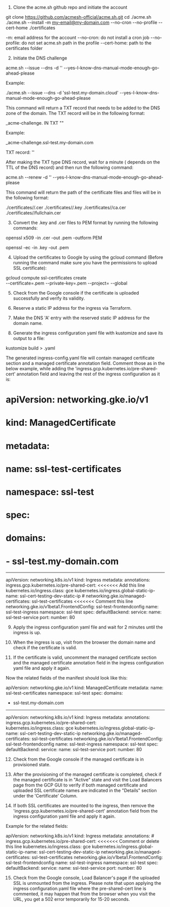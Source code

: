 1. Clone the acme.sh github repo and initiate the account

git clone https://github.com/acmesh-official/acme.sh.git
cd ./acme.sh
./acme.sh --install -m my-email@my-domain.com --no-cron --no-profile --cert-home ./certificates

-m: email address for the account
--no-cron: do not install a cron job
--no-profile: do not set acme.sh path in the profile
--cert-home: path to the certificates folder

2. Initiate the DNS challenge

acme.sh --issue --dns -d '<DOMAIN>' --yes-I-know-dns-manual-mode-enough-go-ahead-please

Example:

./acme.sh --issue --dns -d 'ssl-test.my-domain.cloud'  --yes-I-know-dns-manual-mode-enough-go-ahead-please

This command will return a TXT record that needs to be added to the DNS zone of the domain. The TXT record will be in the following format:

_acme-challenge.<DOMAIN> IN TXT "<TXT RECORD>"

Example:

_acme-challenge.ssl-test.my-domain.com

TXT record: '<some-text>'

After making the TXT type DNS record, wait for a minute ( depends on the TTL of the DNS record) and then run the following command:

acme.sh --renew -d '<DOMAIN>' --yes-I-know-dns-manual-mode-enough-go-ahead-please

This command will return the path of the certificate files and files will be in the following format:

./certificates/<DOMAIN>/<DOMAIN>.cer
./certificates/<DOMAIN>/<DOMAIN>.key
./certificates/<DOMAIN>/ca.cer
./certificates/<DOMAIN>/fullchain.cer

3. Convert the .key and .cer files to PEM format by running the following commands:

openssl x509 -in <DOMAIN>.cer -out <DOMAIN>.pem -outform PEM

openssl -ec -in <DOMAIN>.key -out <DOMAIN-PRIVATE-KEY>.pem

4. Upload the certificates to Google by using the gcloud command (Before running the command make sure you have the permissions to upload SSL certificate):

gcloud compute ssl-certificates create <CERTIFICATE-NAME> \
    --certificate=<DOMAIN>.pem 
    --private-key=<DOMAIN-PRIVATE-KEY>.pem
    --project=<PROJECT-ID>
    --global

5. Check from the Google console if the certificate is uploaded successfully and verify its validity.

6. Reserve a static IP address for the ingress via Terraform.

7. Make the DNS 'A' entry with the reserved static IP address for the domain name.

8. Generate the ingress configuration yaml file with kustomize and save its output to a file:

kustomize build <path-to-kustomization-folder> > <ingress-config>.yaml

The generated ingress-config.yaml file will contain managed certificate section and a managed certificate annotation field. Comment those as in the below example, while adding the 'ingress.gcp.kubernetes.io/pre-shared-cert' annotation field and leaving the rest of the ingress configuration as it is:

# apiVersion: networking.gke.io/v1
# kind: ManagedCertificate
# metadata:
#   name: ssl-test-certificates
#   namespace: ssl-test
# spec:
#   domains:
#   - ssl-test.my-domain.com
---
apiVersion: networking.k8s.io/v1
kind: Ingress
metadata:
  annotations:
    ingress.gcp.kubernetes.io/pre-shared-cert: <CERTIFICATE-NAME>  <<<<<<< Add this line
    kubernetes.io/ingress.class: gce
    kubernetes.io/ingress.global-static-ip-name: ssl-cert-testing-dev-static-ip
    # networking.gke.io/managed-certificates: ssl-test-certificates    <<<<<<< Comment this line
    networking.gke.io/v1beta1.FrontendConfig: ssl-test-frontendconfig
  name: ssl-test-ingress
  namespace: ssl-test
spec:
  defaultBackend:
    service:
      name: ssl-test-service
      port:
        number: 80


9. Apply the ingress configuration yaml file and wait for 2 minutes until the ingress is up.

10. When the ingress is up, visit from the browser the domain name and check if the certificate is valid.

11. If the certificate is valid, uncomment the managed certificate section and the managed certificate annotation field in the ingress configuration yaml file and apply it again.

Now the related fields of the manifest should look like this:

apiVersion: networking.gke.io/v1
kind: ManagedCertificate
metadata:
   name: ssl-test-certificates
   namespace: ssl-test
 spec:
   domains:
   - ssl-test.my-domain.com
---
apiVersion: networking.k8s.io/v1
kind: Ingress
metadata:
  annotations:
    ingress.gcp.kubernetes.io/pre-shared-cert: <CERTIFICATE-NAME>  
    kubernetes.io/ingress.class: gce
    kubernetes.io/ingress.global-static-ip-name: ssl-cert-testing-dev-static-ip
    networking.gke.io/managed-certificates: ssl-test-certificates 
    networking.gke.io/v1beta1.FrontendConfig: ssl-test-frontendconfig
  name: ssl-test-ingress
  namespace: ssl-test
spec:
  defaultBackend:
    service:
      name: ssl-test-service
      port:
        number: 80

12. Check from the Google console if the managed certificate is in provisioned state.

13. After the provisioning of the managed certificate is completed, check if the managed certificate is in "Active" state and visit the Load Balancers 
page from the GCP GUI to verify if both managed certificate and uploaded SSL certificate names are indicated in the "Details" section under the 'Certificate' Column.

14. If both SSL certificates are mounted to the ingress, then remove the 'ingress.gcp.kubernetes.io/pre-shared-cert' annotation field from the ingress configuration yaml file and apply it again.

Example for the related fields:

apiVersion: networking.k8s.io/v1
kind: Ingress
metadata:
  annotations:
    # ingress.gcp.kubernetes.io/pre-shared-cert: <CERTIFICATE-NAME>  <<<<<<< Comment or delete this line
    kubernetes.io/ingress.class: gce
    kubernetes.io/ingress.global-static-ip-name: ssl-cert-testing-dev-static-ip
    networking.gke.io/managed-certificates: ssl-test-certificates 
    networking.gke.io/v1beta1.FrontendConfig: ssl-test-frontendconfig
  name: ssl-test-ingress
  namespace: ssl-test
spec:
  defaultBackend:
    service:
      name: ssl-test-service
      port:
        number: 80

15. Check from the Google console, Load Balancer's page if the uploaded SSL is unmounted from the ingress.
Please note that upon applying the ingress configuration.yaml file where the pre-shared-cert line is commented,
it may happen that from the browser when you visit the URL, you get a 502 error temporarily for 15-20 seconds.